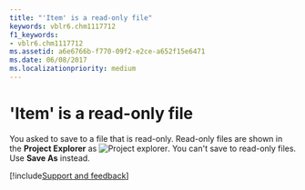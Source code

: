 ```yaml
---
title: "'Item' is a read-only file"
keywords: vblr6.chm1117712
f1_keywords:
- vblr6.chm1117712
ms.assetid: a6e6766b-f770-09f2-e2ce-a652f15e6471
ms.date: 06/08/2017
ms.localizationpriority: medium
---
```



# 'Item' is a read-only file

You asked to save to a file that is read-only. Read-only files are shown in the **Project Explorer** as
![Project explorer](../../../images/avhlp038_ZA01201576.gif). You can't save to read-only files. Use **Save As** instead.

[!include[Support and feedback](~/includes/feedback-boilerplate.md)]